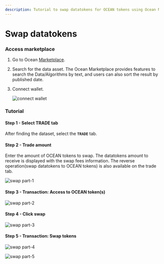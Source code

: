 ```yaml
---
description: Tutorial to swap datatokens for OCEAN tokens using Ocean Market
---
```


# Swap datatokens

### Access marketplace

1. Go to Ocean [Marketplace](https://v4.market.oceanprotocol.com/).
2. Search for the data asset. The Ocean Marketplace provides features to search the Data/Algorithms by text, and users can also sort the result by published date.
3.  Connect wallet.

    <img src="images/marketplace/consume-connect-wallet.png" alt="connect wallet" data-size="original">

### Tutorial

#### Step 1 - Select TRADE tab

After finding the dataset, select the **`TRADE`** tab.

#### Step 2 - Trade amount

Enter the amount of OCEAN tokens to swap. The datatokens amount to receive is displayed with the swap fees information. The reverse operation(swap datatokens to OCEAN tokens) is also available on the trade tab.

![swap part-1](images/marketplace/Swap-1.png)

#### Step 3 - Transaction: Access to OCEAN token(s)

![swap part-2](images/marketplace/Swap-2.png)

#### Step 4 - Click swap

![swap part-3](images/marketplace/Swap-3.png)

#### Step 5 - Transaction: Swap tokens

![swap part-4](images/marketplace/Swap-4.png)

![swap part-5](images/marketplace/Swap-5.png)
